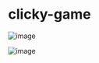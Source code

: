 # clicky-game

![image](https://drive.google.com/uc?export=view&id=1Zg95LR-f9mJQ3kvVNKFwsjI9ONWxw8FQ)

<img src="https://drive.google.com/uc?export=view&id=1Zg95LR-f9mJQ3kvVNKFwsjI9ONWxw8FQ" alt="image" /></a>
